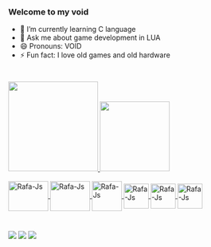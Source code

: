### Welcome to my void

- 🌱 I’m currently learning C language
- 💬 Ask me about game development in LUA
- 😄 Pronouns: VOID
- ⚡ Fun fact: I love old games and old hardware

#

<div align="left">
  <a href="https://github.com/ATSxp">
  <img height="180em" src="https://github-readme-stats.vercel.app/api?username=ATSxp&show_icons=true&theme=tokyonight&include_all_commits=true&count_private=true"/>
  <img height="140em" src="https://github-readme-stats.vercel.app/api/top-langs/?username=ATSxp&layout=compact&langs_count=7&theme=tokyonight"/>
</div>
  
<div style="display: inline_block"><br>
  <img align="center" alt="Rafa-Js" height="60" width="80" src="https://cdn.jsdelivr.net/gh/devicons/devicon/icons/lua/lua-plain-wordmark.svg">
  <img align="center" alt="Rafa-Js" height="60" width="80" src="https://cdn.jsdelivr.net/gh/devicons/devicon/icons/c/c-original.svg">
  <img align="center" alt="Rafa-Js" heght="40" width="60" src="https://cdn.jsdelivr.net/gh/devicons/devicon/icons/cplusplus/cplusplus-original.svg" />
  <img align="center" alt="Rafa-Js" heght="40" width="50" src="https://cdn.jsdelivr.net/gh/devicons/devicon/icons/javascript/javascript-original.svg" />
  <img align="center" alt="Rafa-Js" heght="40" width="50" src="https://cdn.jsdelivr.net/gh/devicons/devicon/icons/html5/html5-original.svg" />
  <img align="center" alt="Rafa-Js" heght="40" width="50" src="https://cdn.jsdelivr.net/gh/devicons/devicon/icons/css3/css3-original.svg" />
</div>
  
#
  
<div>
  <a href = https://twitter.com/ATS_xp target = "_blank"><img src = "https://img.shields.io/badge/Twitter-1DA1F2?style=for-the-badge&logo=twitter&logoColor=white" target ="_blank"></a>
  <a href = https://atsxp.itch.io target = "_blank"><img src = "https://img.shields.io/badge/Itch.io-FA5C5C?style=for-the-badge&logo=itchdotio&logoColor=white" target ="_blank"></a>
  <a href = https://www.lua.org target = "_blank"><img src = "https://img.shields.io/badge/Lua-2C2D72?style=for-the-badge&logo=lua&logoColor=white" target ="_blank"></a>
</div>
